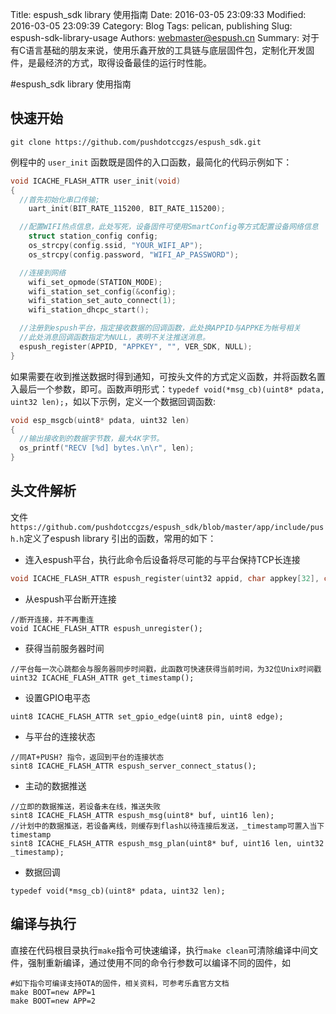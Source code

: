 Title: espush_sdk library 使用指南
Date: 2016-03-05 23:09:33
Modified: 2016-03-05 23:09:39
Category: Blog
Tags: pelican, publishing
Slug: espush-sdk-library-usage
Authors: webmaster@espush.cn
Summary: 对于有C语言基础的朋友来说，使用乐鑫开放的工具链与底层固件包，定制化开发固件，是最经济的方式，取得设备最佳的运行时性能。


#espush_sdk library 使用指南

## 快速开始

```shell
git clone https://github.com/pushdotccgzs/espush_sdk.git
```

例程中的 `user_init` 函数既是固件的入口函数，最简化的代码示例如下：
```C
void ICACHE_FLASH_ATTR user_init(void)
{
  //首先初始化串口传输;
	uart_init(BIT_RATE_115200, BIT_RATE_115200);

  //配置WIFI热点信息，此处写死，设备固件可使用SmartConfig等方式配置设备网络信息
	struct station_config config;
	os_strcpy(config.ssid, "YOUR_WIFI_AP");
	os_strcpy(config.password, "WIFI_AP_PASSWORD");

  //连接到网络
	wifi_set_opmode(STATION_MODE);
	wifi_station_set_config(&config);
	wifi_station_set_auto_connect(1);
	wifi_station_dhcpc_start();

  //注册到espush平台，指定接收数据的回调函数，此处换APPID与APPKE为帐号相关
  //此处消息回调函数指定为NULL，表明不关注推送消息。
  espush_register(APPID, "APPKEY", "", VER_SDK, NULL);
}
```

如果需要在收到推送数据时得到通知，可按头文件的方式定义函数，并将函数名置入最后一个参数，即可。函数声明形式：`typedef void(*msg_cb)(uint8* pdata, uint32 len);`，如以下示例，定义一个数据回调函数:

```C
void esp_msgcb(uint8* pdata, uint32 len)
{
  //输出接收到的数据字节数，最大4K字节。
  os_printf("RECV [%d] bytes.\n\r", len);
}
```

## 头文件解析

文件`https://github.com/pushdotccgzs/espush_sdk/blob/master/app/include/push.h`定义了espush library 引出的函数，常用的如下：

* 连入espush平台，执行此命令后设备将尽可能的与平台保持TCP长连接
```C
void ICACHE_FLASH_ATTR espush_register(uint32 appid, char appkey[32], char devid[32], enum VERTYPE type, msg_cb msgcb);
```

* 从espush平台断开连接
```
//断开连接，并不再重连
void ICACHE_FLASH_ATTR espush_unregister();
```

* 获得当前服务器时间
```
//平台每一次心跳都会与服务器同步时间戳，此函数可快速获得当前时间，为32位Unix时间戳
uint32 ICACHE_FLASH_ATTR get_timestamp();
```

* 设置GPIO电平态
```
uint8 ICACHE_FLASH_ATTR set_gpio_edge(uint8 pin, uint8 edge);
```

* 与平台的连接状态
```
//同AT+PUSH? 指令，返回到平台的连接状态
sint8 ICACHE_FLASH_ATTR espush_server_connect_status();
```

* 主动的数据推送
```
//立即的数据推送，若设备未在线，推送失败
sint8 ICACHE_FLASH_ATTR espush_msg(uint8* buf, uint16 len);
//计划中的数据推送，若设备离线，则缓存到flash以待连接后发送，_timestamp可置入当下timestamp
sint8 ICACHE_FLASH_ATTR espush_msg_plan(uint8* buf, uint16 len, uint32 _timestamp);
```

* 数据回调
```
typedef void(*msg_cb)(uint8* pdata, uint32 len);
```

## 编译与执行

直接在代码根目录执行`make`指令可快速编译，执行`make clean`可清除编译中间文件，强制重新编译，通过使用不同的命令行参数可以编译不同的固件，如
```
#如下指令可编译支持OTA的固件，相关资料，可参考乐鑫官方文档
make BOOT=new APP=1
make BOOT=new APP=2
```
